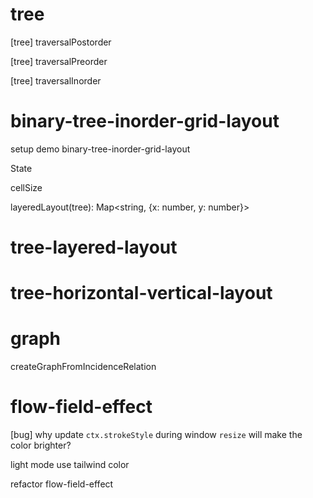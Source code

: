 # tree

[tree] traversalPostorder

[tree] traversalPreorder

[tree] traversalInorder

# binary-tree-inorder-grid-layout

setup demo binary-tree-inorder-grid-layout

State

cellSize

layeredLayout(tree): Map<string, {x: number, y: number}>

# tree-layered-layout

# tree-horizontal-vertical-layout

# graph

createGraphFromIncidenceRelation

# flow-field-effect

[bug] why update `ctx.strokeStyle` during window `resize` will make the color brighter?

light mode use tailwind color

refactor flow-field-effect
